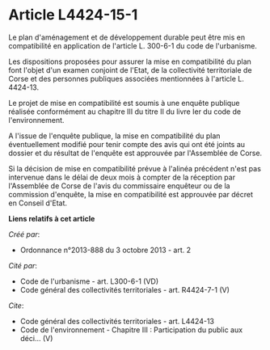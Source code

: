 # Article L4424-15-1

Le plan d'aménagement et de développement durable peut être mis en compatibilité en application de l'article L. 300-6-1 du
code de l'urbanisme. 

Les dispositions proposées pour assurer la mise en compatibilité du plan font l'objet d'un examen conjoint de l'Etat, de la
collectivité territoriale de Corse et des personnes publiques associées mentionnées à l'article L. 4424-13. 

Le projet de mise en compatibilité est soumis à une enquête publique réalisée conformément au chapitre III du titre II du
livre Ier du code de l'environnement. 

A l'issue de l'enquête publique, la mise en compatibilité du plan éventuellement modifié pour tenir compte des avis qui ont
été joints au dossier et du résultat de l'enquête est approuvée par l'Assemblée de Corse. 

Si la décision de mise en compatibilité prévue à l'alinéa précédent n'est pas intervenue dans le délai de deux mois à compter
de la réception par l'Assemblée de Corse de l'avis du commissaire enquêteur ou de la commission d'enquête, la mise en
compatibilité est approuvée par décret en Conseil d'Etat.

**Liens relatifs à cet article**

_Créé par_:

  - Ordonnance n°2013-888 du 3 octobre 2013 - art. 2

_Cité par_:

  - Code de l'urbanisme - art. L300-6-1 (VD)
  - Code général des collectivités territoriales - art. R4424-7-1 (V)

_Cite_:

  - Code général des collectivités territoriales - art. L4424-13
  - Code de l'environnement -  Chapitre III : Participation du public aux déci... (V)
